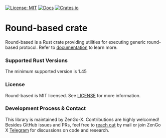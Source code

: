 [![License: MIT](https://img.shields.io/badge/License-MIT-blue.svg)](./LICENSE)
[![Docs](https://docs.rs/round-based/badge.svg)](https://docs.rs/round-based)
[![Crates io](https://img.shields.io/crates/v/round-based.svg)](https://crates.io/crates/round-based)

# Round-based crate
Round-based is a Rust crate providing utilities for executing generic round-based protocol.
Refer to [documentation](https://docs.rs/round-based) to learn more.

### Supported Rust Versions
The minimum supported version is 1.45

### License
Round-based is MIT licensed. See [LICENSE](LICENSE) for more information.

### Development Process & Contact
This library is maintained by ZenGo-X. Contributions are highly welcomed! Besides GitHub issues 
and PRs, feel free to [reach out](mailto:x@zengo.com) by mail or join ZenGo X 
[Telegram](https://t.me/joinchat/ET1mddGXRoyCxZ-7) for discussions on code and research. 
